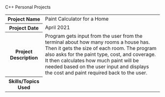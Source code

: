 C++ Personal Projects
<table>
    <tr>
        <th>Project Name
        <td>Paint Calculator for a Home
    <tr>
    <tr>
        <th>Project Date
        <td>April 2021
    <tr>
    <tr>
        <th>Project Description
        <td>Program gets input from the user from the terminal about how many rooms a house has. Then it gets the size of each room. The program also asks for the paint type, cost, and coverage. It then calculates how much paint will be needed based on the user input and displays the cost and paint required back to the user. 
    <tr>
    <tr>
        <th>Skills/Topics Used
    <tr>